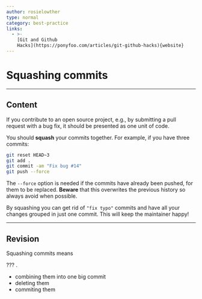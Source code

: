 ```yaml
---
author: rosielowther
type: normal
category: best-practice
links:
  - >-
    [Git and Github
    Hacks](https://ponyfoo.com/articles/git-github-hacks){website}
---
```


# Squashing commits


---

## Content

If you contribute to an open source project, e.g., by submitting a pull request with a bug fix, it should be presented as one unit of code.

You should **squash** your commits together. For example, if you have three commits:

```bash
git reset HEAD~3
git add .
git commit -am "Fix bug #14"
git push --force
```

The `--force` option is needed if the commits have already been pushed, for them to be replaced. **Beware** that this overwrites the previous history so always avoid when possible.

By squashing you can get rid of `"fix typo"` commits and have all your changes grouped in just one commit. This will keep the maintainer happy! 


---

## Revision

Squashing commits means 

??? .

- combining them into one big commit
- deleting them
- commiting them
